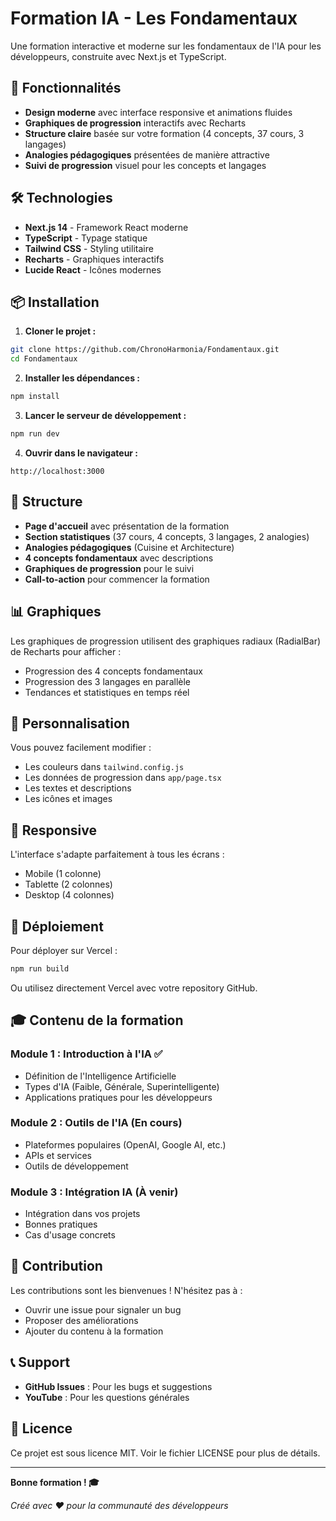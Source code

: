 # Formation IA - Les Fondamentaux

Une formation interactive et moderne sur les fondamentaux de l'IA pour les développeurs, construite avec Next.js et TypeScript.

## 🚀 Fonctionnalités

- **Design moderne** avec interface responsive et animations fluides
- **Graphiques de progression** interactifs avec Recharts
- **Structure claire** basée sur votre formation (4 concepts, 37 cours, 3 langages)
- **Analogies pédagogiques** présentées de manière attractive
- **Suivi de progression** visuel pour les concepts et langages

## 🛠️ Technologies

- **Next.js 14** - Framework React moderne
- **TypeScript** - Typage statique
- **Tailwind CSS** - Styling utilitaire
- **Recharts** - Graphiques interactifs
- **Lucide React** - Icônes modernes

## 📦 Installation

1. **Cloner le projet :**

```bash
git clone https://github.com/ChronoHarmonia/Fondamentaux.git
cd Fondamentaux
```

2. **Installer les dépendances :**

```bash
npm install
```

3. **Lancer le serveur de développement :**

```bash
npm run dev
```

4. **Ouvrir dans le navigateur :**

```
http://localhost:3000
```

## 🎨 Structure

- **Page d'accueil** avec présentation de la formation
- **Section statistiques** (37 cours, 4 concepts, 3 langages, 2 analogies)
- **Analogies pédagogiques** (Cuisine et Architecture)
- **4 concepts fondamentaux** avec descriptions
- **Graphiques de progression** pour le suivi
- **Call-to-action** pour commencer la formation

## 📊 Graphiques

Les graphiques de progression utilisent des graphiques radiaux (RadialBar) de Recharts pour afficher :

- Progression des 4 concepts fondamentaux
- Progression des 3 langages en parallèle
- Tendances et statistiques en temps réel

## 🎯 Personnalisation

Vous pouvez facilement modifier :

- Les couleurs dans `tailwind.config.js`
- Les données de progression dans `app/page.tsx`
- Les textes et descriptions
- Les icônes et images

## 📱 Responsive

L'interface s'adapte parfaitement à tous les écrans :

- Mobile (1 colonne)
- Tablette (2 colonnes)
- Desktop (4 colonnes)

## 🚀 Déploiement

Pour déployer sur Vercel :

```bash
npm run build
```

Ou utilisez directement Vercel avec votre repository GitHub.

## 🎓 Contenu de la formation

### Module 1 : Introduction à l'IA ✅

- Définition de l'Intelligence Artificielle
- Types d'IA (Faible, Générale, Superintelligente)
- Applications pratiques pour les développeurs

### Module 2 : Outils de l'IA (En cours)

- Plateformes populaires (OpenAI, Google AI, etc.)
- APIs et services
- Outils de développement

### Module 3 : Intégration IA (À venir)

- Intégration dans vos projets
- Bonnes pratiques
- Cas d'usage concrets

## 🤝 Contribution

Les contributions sont les bienvenues ! N'hésitez pas à :

- Ouvrir une issue pour signaler un bug
- Proposer des améliorations
- Ajouter du contenu à la formation

## 📞 Support

- **GitHub Issues** : Pour les bugs et suggestions
- **YouTube** : Pour les questions générales

## 📄 Licence

Ce projet est sous licence MIT. Voir le fichier LICENSE pour plus de détails.

---

**Bonne formation ! 🎓**

_Créé avec ❤️ pour la communauté des développeurs_
